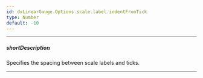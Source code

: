 ```yaml
---
id: dxLinearGauge.Options.scale.label.indentFromTick
type: Number
default: -10
---
```

---
##### shortDescription
Specifies the spacing between scale labels and ticks.

---
